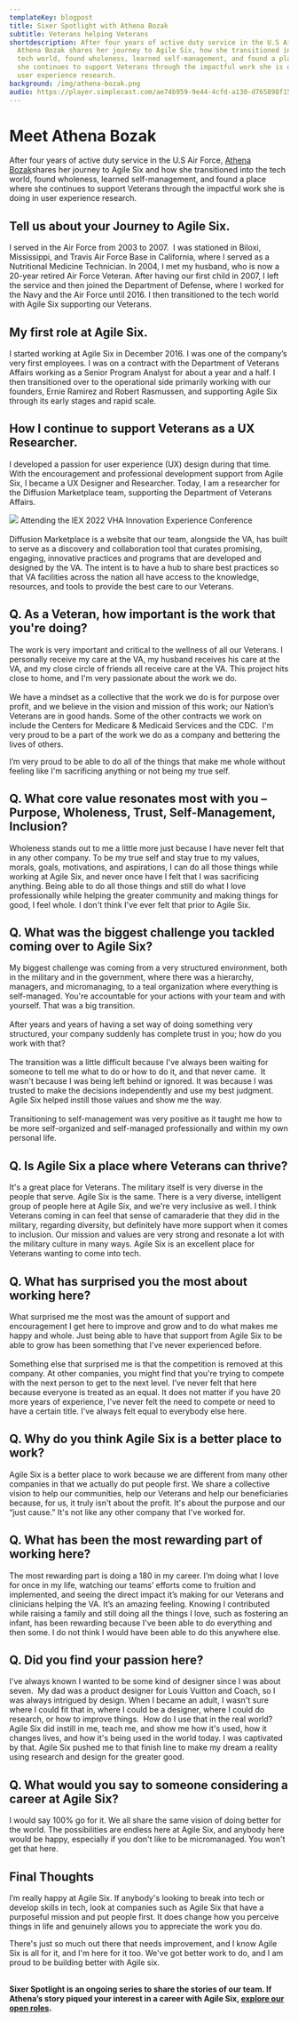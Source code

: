 ```yaml
---
templateKey: blogpost
title: Sixer Spotlight with Athena Bozak
subtitle: Veterans helping Veterans
shortdescription: After four years of active duty service in the U.S Air Force,
  Athena Bozak shares her journey to Agile Six, how she transitioned into the
  tech world, found wholeness, learned self-management, and found a place where
  she continues to support Veterans through the impactful work she is doing in
  user experience research.
background: /img/athena-bozak.png
audio: https://player.simplecast.com/ae74b959-9e44-4cfd-a130-d765898f15c8?dark=false
---
```

# Meet Athena Bozak 

After four years of active duty service in the U.S Air Force, [Athena Bozak](https://www.linkedin.com/in/athenab84/)shares her journey to Agile Six and how she transitioned into the tech world, found wholeness, learned self-management, and found a place where she continues to support Veterans through the impactful work she is doing in user experience research.

## Tell us about your Journey to Agile Six.

I served in the Air Force from 2003 to 2007.  I was stationed in Biloxi, Mississippi, and Travis Air Force Base in California, where I served as a Nutritional Medicine Technician. In 2004, I met my husband, who is now a 20-year retired Air Force Veteran. After having our first child in 2007, I left the service and then joined the Department of Defense, where I worked for the Navy and the Air Force until 2016. I then transitioned to the tech world with Agile Six supporting our Veterans. 

## My first role at Agile Six.

I started working at Agile Six in December 2016. I was one of the company’s very first employees. I was on a contract with the Department of Veterans Affairs working as a Senior Program Analyst for about a year and a half. I then transitioned over to the operational side primarily working with our founders, Ernie Ramirez and Robert Rasmussen, and supporting Agile Six through its early stages and rapid scale. 

## How I continue to support Veterans as a UX Researcher.

I developed a passion for user experience (UX) design during that time. With the encouragement and professional development support from Agile Six, I became a UX Designer and Researcher. Today, I am a researcher for the Diffusion Marketplace team, supporting the Department of Veterans Affairs.

![](https://lh4.googleusercontent.com/QGUnD4MFaY7JiDCYOopeooJlS3H7GlIPL_CtneXRTuoF7fOlNoSyOqJbVgHCG50IFynq5QzMMwEOvc1rfZcoleZtfU8gwcS28O8s2jjnaNPfuP_zj9GaAAaUKIaijrMGtCE1cRIVDO2VRdLZv8zDgtyeKqgXlpU0g9Rm7PGzG4RiS2GMOL0WjakdVzcCCg) Attending the IEX 2022 VHA Innovation Experience Conference\
\
Diffusion Marketplace is a website that our team, alongside the VA, has built to serve as a discovery and collaboration tool that curates promising, engaging, innovative practices and programs that are developed and designed by the VA. The intent is to have a hub to share best practices so that VA facilities across the nation all have access to the knowledge, resources, and tools to provide the best care to our Veterans. 

## Q. As a Veteran, how important is the work that you're doing?

The work is very important and critical to the wellness of all our Veterans. I personally receive my care at the VA, my husband receives his care at the VA, and my close circle of friends all receive care at the VA. This project hits close to home, and I'm very passionate about the work we do.\
\
We have a mindset as a collective that the work we do is for purpose over profit, and we believe in the vision and mission of this work; our Nation’s Veterans are in good hands. Some of the other contracts we work on include the Centers for Medicare & Medicaid Services and the CDC.  I'm very proud to be a part of the work we do as a company and bettering the lives of others. 

I’m very proud to be able to do all of the things that make me whole without feeling like I'm sacrificing anything or not being my true self.

## Q. What core value resonates most with you – Purpose, Wholeness, Trust, Self-Management, Inclusion?

Wholeness stands out to me a little more just because I have never felt that in any other company. To be my true self and stay true to my values, morals, goals, motivations, and aspirations, I can do all those things while working at Agile Six, and never once have I felt that I was sacrificing anything. Being able to do all those things and still do what I love professionally while helping the greater community and making things for good, I feel whole. I don't think I've ever felt that prior to Agile Six.

## Q. What was the biggest challenge you tackled coming over to Agile Six?

My biggest challenge was coming from a very structured environment, both in the military and in the government, where there was a hierarchy, managers, and micromanaging, to a teal organization where everything is self-managed. You're accountable for your actions with your team and with yourself. That was a big transition. \
\
After years and years of having a set way of doing something very structured, your company suddenly has complete trust in you; how do you work with that? \
\
The transition was a little difficult because I've always been waiting for someone to tell me what to do or how to do it, and that never came.  It wasn't because I was being left behind or ignored. It was because I was trusted to make the decisions independently and use my best judgment. Agile Six helped instill those values and show me the way.\
\
Transitioning to self-management was very positive as it taught me how to be more self-organized and self-managed professionally and within my own personal life.

## Q. Is Agile Six a place where Veterans can thrive?

It's a great place for Veterans. The military itself is very diverse in the people that serve. Agile Six is the same. There is a very diverse, intelligent group of people here at Agile Six, and we're very inclusive as well. I think Veterans coming in can feel that sense of camaraderie that they did in the military, regarding diversity, but definitely have more support when it comes to inclusion. Our mission and values are very strong and resonate a lot with the military culture in many ways. Agile Six is an excellent place for Veterans wanting to come into tech.

## Q. What has surprised you the most about working here?

What surprised me the most was the amount of support and encouragement I get here to improve and grow and to do what makes me happy and whole. Just being able to have that support from Agile Six to be able to grow has been something that I've never experienced before. \
\
Something else that surprised me is that the competition is removed at this company. At other companies, you might find that you're trying to compete with the next person to get to the next level. I’ve never felt that here because everyone is treated as an equal. It does not matter if you have 20 more years of experience, I've never felt the need to compete or need to have a certain title. I've always felt equal to everybody else here. 

## Q. Why do you think Agile Six is a better place to work?

Agile Six is a better place to work because we are different from many other companies in that we actually do put people first. We share a collective vision to help our communities, help our Veterans and help our beneficiaries because, for us, it truly isn't about the profit. It's about the purpose and our “just cause.” It's not like any other company that I've worked for.

## Q. What has been the most rewarding part of working here? 

The most rewarding part is doing a 180 in my career. I’m doing what I love for once in my life, watching our teams’ efforts come to fruition and implemented, and seeing the direct impact it’s making for our Veterans and clinicians helping the VA. It’s an amazing feeling. Knowing I contributed while raising a family and still doing all the things I love, such as fostering an infant, has been rewarding because I've been able to do everything and then some. I do not think I would have been able to do this anywhere else. 

## Q. Did you find your passion here? 

I've always known I wanted to be some kind of designer since I was about seven.  My dad was a product designer for Louis Vuitton and Coach, so I was always intrigued by design. When I became an adult, I wasn't sure where I could fit that in, where I could be a designer, where I could do research, or how to improve things.  How do I use that in the real world?  Agile Six did instill in me, teach me, and show me how it's used, how it changes lives, and how it's being used in the world today. I was captivated by that. Agile Six pushed me to that finish line to make my dream a reality using research and design for the greater good.

## Q. What would you say to someone considering a career at Agile Six?

I would say 100% go for it. We all share the same vision of doing better for the world. The possibilities are endless here at Agile Six, and anybody here would be happy, especially if you don't like to be micromanaged. You won't get that here.

## Final Thoughts

I’m really happy at Agile Six. If anybody's looking to break into tech or develop skills in tech, look at companies such as Agile Six that have a purposeful mission and put people first. It does change how you perceive things in life and genuinely allows you to appreciate the work you do. 

There's just so much out there that needs improvement, and I know Agile Six is all for it, and I'm here for it too. We've got better work to do, and I am proud to be building better with Agile six. 

**\
Sixer Spotlight is an ongoing series to share the stories of our team. If Athena’s story piqued your interest in a career with Agile Six, [explore our open roles](https://boards.greenhouse.io/agilesix).**